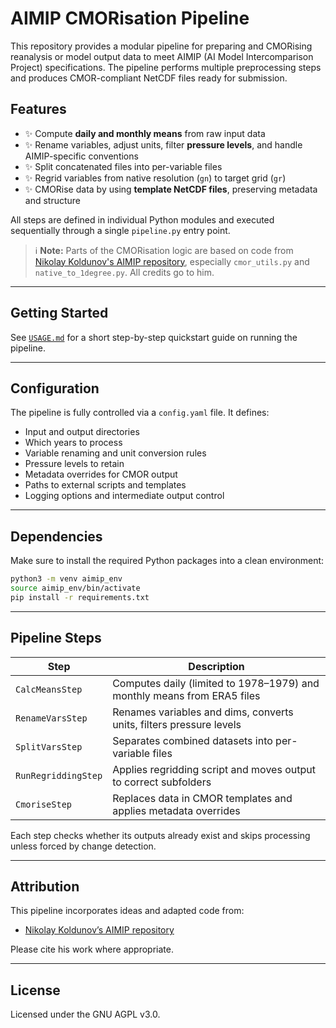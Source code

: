 # AIMIP CMORisation Pipeline

This repository provides a modular pipeline for preparing and CMORising reanalysis or model output data to meet AIMIP (AI Model Intercomparison Project) specifications. The pipeline performs multiple preprocessing steps and produces CMOR-compliant NetCDF files ready for submission.

## Features

- ✨ Compute **daily and monthly means** from raw input data
- ✨ Rename variables, adjust units, filter **pressure levels**, and handle AIMIP-specific conventions
- ✨ Split concatenated files into per-variable files
- ✨ Regrid variables from native resolution (`gn`) to target grid (`gr`)
- ✨ CMORise data by using **template NetCDF files**, preserving metadata and structure

All steps are defined in individual Python modules and executed sequentially through a single `pipeline.py` entry point.

> ℹ️ **Note:** Parts of the CMORisation logic are based on code from [Nikolay Koldunov's AIMIP repository](https://github.com/koldunovn/aimip/tree/main), especially `cmor_utils.py` and `native_to_1degree.py`. All credits go to him.

---

## Getting Started

See [`USAGE.md`](docs/usage.md) for a short step-by-step quickstart guide on running the pipeline.

---

## Configuration

The pipeline is fully controlled via a `config.yaml` file. It defines:

- Input and output directories  
- Which years to process
- Variable renaming and unit conversion rules  
- Pressure levels to retain  
- Metadata overrides for CMOR output  
- Paths to external scripts and templates  
- Logging options and intermediate output control  

---

## Dependencies

Make sure to install the required Python packages into a clean environment:

```bash
python3 -m venv aimip_env
source aimip_env/bin/activate
pip install -r requirements.txt
```

---

## Pipeline Steps

| Step                | Description                                                             |
| ------------------- | ----------------------------------------------------------------------- |
| `CalcMeansStep`     | Computes daily (limited to 1978–1979) and monthly means from ERA5 files |
| `RenameVarsStep`    | Renames variables and dims, converts units, filters pressure levels     |
| `SplitVarsStep`     | Separates combined datasets into per-variable files                     |
| `RunRegriddingStep` | Applies regridding script and moves output to correct subfolders        |
| `CmoriseStep`       | Replaces data in CMOR templates and applies metadata overrides          |

Each step checks whether its outputs already exist and skips processing unless forced by change detection.

---

## Attribution

This pipeline incorporates ideas and adapted code from:

* [Nikolay Koldunov’s AIMIP repository](https://github.com/koldunovn/aimip/tree/main)

Please cite his work where appropriate.

---

## License

Licensed under the GNU AGPL v3.0.
